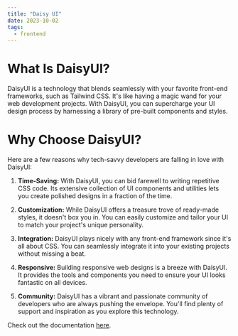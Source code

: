 ```yaml
---
title: "Daisy UI"
date: 2023-10-02
tags:
  - frontend
---
```


# What Is DaisyUI?

DaisyUI is a technology that blends seamlessly with your favorite front-end frameworks, such as Tailwind CSS. It's like having a magic wand for your web development projects. With DaisyUI, you can supercharge your UI design process by harnessing a library of pre-built components and styles.

# Why Choose DaisyUI?

Here are a few reasons why tech-savvy developers are falling in love with DaisyUI:

1. **Time-Saving:** With DaisyUI, you can bid farewell to writing repetitive CSS code. Its extensive collection of UI components and utilities lets you create polished designs in a fraction of the time.

2. **Customization:** While DaisyUI offers a treasure trove of ready-made styles, it doesn't box you in. You can easily customize and tailor your UI to match your project's unique personality.

3. **Integration:** DaisyUI plays nicely with any front-end framework since it's all about CSS. You can seamlessly integrate it into your existing projects without missing a beat.

4. **Responsive:** Building responsive web designs is a breeze with DaisyUI. It provides the tools and components you need to ensure your UI looks fantastic on all devices.

5. **Community:** DaisyUI has a vibrant and passionate community of developers who are always pushing the envelope. You'll find plenty of support and inspiration as you explore this technology.

Check out the documentation [here](https://daisyui.com/).